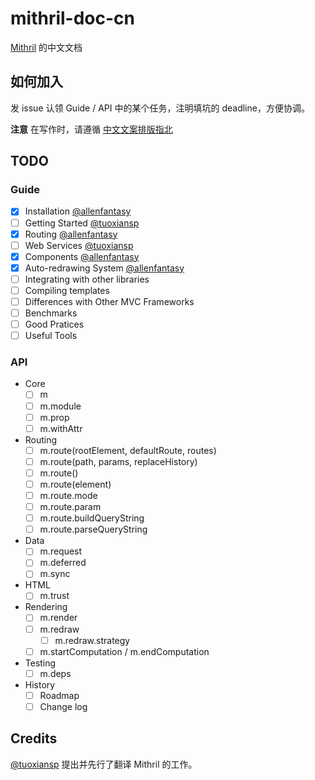 # mithril-doc-cn
[Mithril](http://lhorie.github.io/mithril/) 的中文文档

## 如何加入

发 issue 认领 Guide / API 中的某个任务，注明填坑的 deadline，方便协调。

**注意** 在写作时，请遵循 [中文文案排版指北](https://github.com/sparanoid/chinese-copywriting-guidelines)

## TODO

### Guide
- [x] Installation [@allenfantasy](https://github.com/allenfantasy)
- [ ] Getting Started [@tuoxiansp](https://github.com/tuoxiansp)
- [x] Routing [@allenfantasy](https://github.com/allenfantasy)
- [ ] Web Services [@tuoxiansp](https://github.com/tuoxiansp)
- [x] Components [@allenfantasy](https://github.com/allenfantasy)
- [x] Auto-redrawing System [@allenfantasy](https://github.com/allenfantasy)
- [ ] Integrating with other libraries
- [ ] Compiling templates
- [ ] Differences with Other MVC Frameworks
- [ ] Benchmarks
- [ ] Good Pratices
- [ ] Useful Tools

### API

- Core
  - [ ] m
  - [ ] m.module
  - [ ] m.prop
  - [ ] m.withAttr
- Routing
  - [ ] m.route(rootElement, defaultRoute, routes)
  - [ ] m.route(path, params, replaceHistory)
  - [ ] m.route()
  - [ ] m.route(element)
  - [ ] m.route.mode
  - [ ] m.route.param
  - [ ] m.route.buildQueryString
  - [ ] m.route.parseQueryString
- Data
  - [ ] m.request
  - [ ] m.deferred
  - [ ] m.sync
- HTML
  - [ ] m.trust
- Rendering
  - [ ] m.render
  - [ ] m.redraw
    - [ ] m.redraw.strategy
  - [ ] m.startComputation / m.endComputation
- Testing
  - [ ] m.deps
- History
  - [ ] Roadmap
  - [ ] Change log

## Credits

[@tuoxiansp](https://github.com/tuoxiansp) 提出并先行了翻译 Mithril 的工作。
